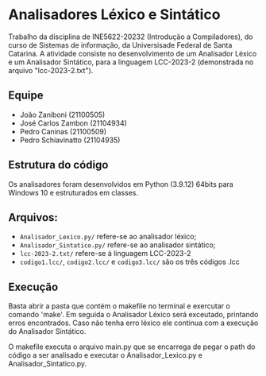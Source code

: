 # Analisadores Léxico e Sintático

Trabalho da disciplina de INE5622-20232 (Introdução a Compiladores), do curso de Sistemas de informação, da Universisade Federal de Santa Catarina. A atividade consiste no desenvolvimento de um Analisador Léxico e um Analisador Sintático, para a linguagem LCC-2023-2 (demonstrada no arquivo "lcc-2023-2.txt").

## Equipe

- João Zaniboni 		(21100505)
- José Carlos Zambon 	(21104934)
- Pedro Caninas 		(21100509)
- Pedro Schiavinatto 		(21104935)

## Estrutura do código

Os analisadores foram desenvolvidos em Python (3.9.12) 64bits para Windows 10 e estruturados em classes.

## Arquivos:

- `Analisador_Lexico.py/` refere-se ao analisador léxico;
- `Analisador_Sintatico.py/` refere-se ao analisador sintático;
- `lcc-2023-2.txt/` refere-se à linguagem LCC-2023-2
- `codigo1.lcc/`, `codigo2.lcc/` e `codigo3.lcc/` são os três códigos .lcc

## Execução

Basta abrir a pasta que contém o makefile no terminal e exercutar o comando 'make'. Em seguida o Analisador Léxico será exceutado, printando erros encontrados. Caso não tenha erro léxico ele continua com a execução do Analisador Sintático.

O makefile executa o arquivo main.py que se encarrega de pegar o path do código a ser analisado e executar o Analisador_Lexico.py e Analisador_Sintatico.py.

